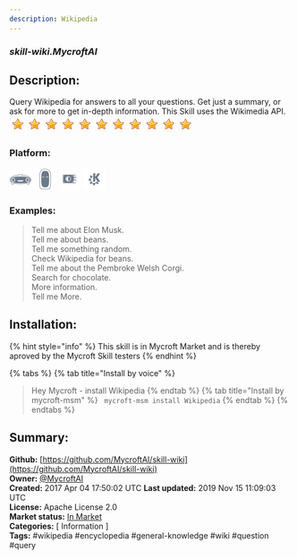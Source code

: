 ```yaml
---
description: Wikipedia
---
```


### _skill-wiki.MycroftAI_  
## Description:  
Query Wikipedia for answers to all your questions.  Get just a summary, or ask for more to get in-depth information.
This Skill uses the Wikimedia API.  
![](../.gitbook/assets/star.png)![](../.gitbook/assets/star.png)![](../.gitbook/assets/star.png)![](../.gitbook/assets/star.png)![](../.gitbook/assets/star.png)![](../.gitbook/assets/star.png)![](../.gitbook/assets/star.png)![](../.gitbook/assets/star.png)![](../.gitbook/assets/star.png)![](../.gitbook/assets/star.png)![](../.gitbook/assets/star.png)  
  
### Platform:  
 ![Mark I](../.gitbook/assets/mark-1-icon.png)  ![Mark II](../.gitbook/assets/mark-2-icon.png)  ![Picroft](../.gitbook/assets/picroft-icon.png)  ![plasmoid](../.gitbook/assets/kde.png)   
### Examples:  
> Tell me about Elon Musk.  
> Tell me about beans.  
> Tell me something random.  
> Check Wikipedia for beans.  
> Tell me about the Pembroke Welsh Corgi.  
> Search for chocolate.  
> More information.  
> Tell me More.  
  
## Installation:  
{% hint style="info" %}
This skill is in Mycroft Market and is thereby aproved by the Mycroft Skill testers
{% endhint %}
    
{% tabs %}
{% tab title="Install by voice" %}
> Hey Mycroft - install Wikipedia
{% endtab %}
  {% tab title="Install by mycroft-msm" %}
``` mycroft-msm install Wikipedia```
{% endtab %}
  {% endtabs %}
    
## Summary:  
**Github:** [https://github.com/MycroftAI/skill-wiki](https://github.com/MycroftAI/skill-wiki)  
**Owner:** [@MycroftAI](https://github.com/MycroftAI)  
**Created:** 2017 Apr 04 17:50:02 UTC  **Last updated:** 2019 Nov 15 11:09:03 UTC  
**License:** Apache License 2.0  
**Market status:** [In Market](https://market.mycroft.ai/skill/mycroft-wiki)  
**Categories:** [ Information ]   
**Tags:** \#wikipedia \#encyclopedia \#general-knowledge \#wiki \#question \#query   
